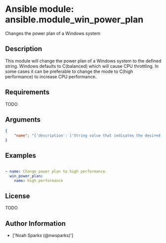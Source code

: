# Ansible module: ansible.module_win_power_plan


Changes the power plan of a Windows system

## Description

This module will change the power plan of a Windows system to the defined string.
Windows defaults to C(balanced) which will cause CPU throttling. In some cases it can be preferable to change the mode to C(high performance) to increase CPU performance.

## Requirements

TODO

## Arguments

``` json
{
    "name": "{'description': ['String value that indicates the desired power plan. The power plan must already be present on the system. Commonly there will be options for C(balanced) and C(high performance).'], 'required': True}",
}
```

## Examples


``` yaml

- name: Change power plan to high performance
  win_power_plan:
    name: high performance

```

## License

TODO

## Author Information
  - ['Noah Sparks (@nwsparks)']

